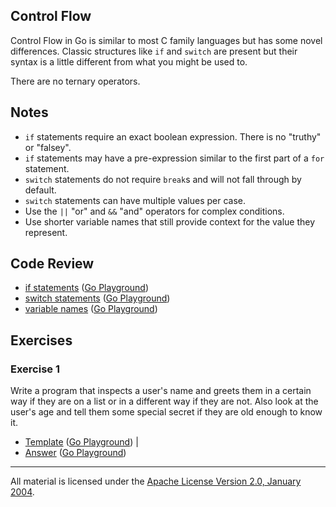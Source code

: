 ## Control Flow

Control Flow in Go is similar to most C family languages but has some novel
differences. Classic structures like `if` and `switch` are present but their
syntax is a little different from what you might be used to.

There are no ternary operators.

## Notes

* `if` statements require an exact boolean expression. There is no "truthy" or "falsey".
* `if` statements may have a pre-expression similar to the first part of a `for` statement.
* `switch` statements do not require `break`s and will not fall through by default.
* `switch` statements can have multiple values per case.
* Use the `||` "or" and `&&` "and" operators for complex conditions.
* Use shorter variable names that still provide context for the value they represent.

## Code Review

* [if statements](example1/example1.go) ([Go Playground](https://play.golang.org/p/YuENxHd7llH))
* [switch statements](example2/example2.go) ([Go Playground](https://play.golang.org/p/Ixx0rjkZFdp))
* [variable names](example3/example3.go) ([Go Playground](https://play.golang.org/p/KME1LmWQ4NM))

## Exercises

### Exercise 1

Write a program that inspects a user's name and greets them in a certain way if
they are on a list or in a different way if they are not. Also look at the
user's age and tell them some special secret if they are old enough to know it.

* [Template](exercises/template1/template1.go) ([Go Playground](https://play.golang.org/p/MrBtCfvCqcW)) |
* [Answer](exercises/exercise1/exercise1.go) ([Go Playground](https://play.golang.org/p/Q9YIorV63_Z))
___
All material is licensed under the [Apache License Version 2.0, January 2004](http://www.apache.org/licenses/LICENSE-2.0).
